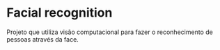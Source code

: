 # Facial recognition

Projeto que utiliza visão computacional para fazer o reconhecimento de pessoas através da face.

